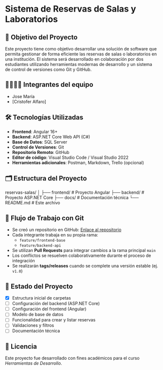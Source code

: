 # Sistema de Reservas de Salas y Laboratorios

## 🎯 Objetivo del Proyecto

Este proyecto tiene como objetivo desarrollar una solución de software que permita gestionar de forma eficiente las reservas de salas o laboratorios en una institución. El sistema será desarrollado en colaboración por dos estudiantes utilizando herramientas modernas de desarrollo y un sistema de control de versiones como Git y GitHub.

## 👨‍💻👩‍💻 Integrantes del equipo

- Jose María
- [Cristofer Alfaro] 

## 🛠️ Tecnologías Utilizadas

- **Frontend**: Angular 16+
- **Backend**: ASP.NET Core Web API (C#)
- **Base de Datos**: SQL Server
- **Control de Versiones**: Git
- **Repositorio Remoto**: GitHub
- **Editor de código**: Visual Studio Code / Visual Studio 2022
- **Herramientas adicionales**: Postman, Markdown, Trello (opcional)

## 🗂️ Estructura del Proyecto

reservas-salas/
│
├── frontend/ # Proyecto Angular
├── backend/ # Proyecto ASP.NET Core
├── docs/ # Documentación técnica
└── README.md # Este archivo


## 🔄 Flujo de Trabajo con Git

- Se creó un repositorio en GitHub: [Enlace al repositorio](https://github.com/JoseMariaUEP/reservas-salas)
- Cada integrante trabaja en su propia rama:
  - `feature/frontend-base`
  - `feature/backend-api`
- Se utilizan **Pull Requests** para integrar cambios a la rama principal `main`
- Los conflictos se resuelven colaborativamente durante el proceso de integración
- Se realizarán **tags/releases** cuando se complete una versión estable (ej. `v1.0`)

## 📌 Estado del Proyecto

- [x] Estructura inicial de carpetas
- [ ] Configuración del backend (ASP.NET Core)
- [ ] Configuración del frontend (Angular)
- [ ] Modelo de base de datos
- [ ] Funcionalidad para crear y listar reservas
- [ ] Validaciones y filtros
- [ ] Documentación técnica

## 📄 Licencia

Este proyecto fue desarrollado con fines académicos para el curso *Herramientas de Desarrollo*.

